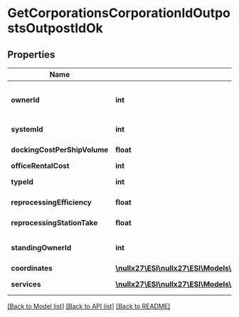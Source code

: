 # GetCorporationsCorporationIdOutpostsOutpostIdOk

## Properties
Name | Type | Description | Notes
------------ | ------------- | ------------- | -------------
**ownerId** | **int** | The entity that owns the station (e.g. the entity whose logo is on the station services bar) | 
**systemId** | **int** | The ID of the solar system the outpost rests in | 
**dockingCostPerShipVolume** | **float** | docking_cost_per_ship_volume number | 
**officeRentalCost** | **int** | office_rental_cost integer | 
**typeId** | **int** | The type ID of the given outpost | 
**reprocessingEfficiency** | **float** | reprocessing_efficiency number | 
**reprocessingStationTake** | **float** | reprocessing_station_take number | 
**standingOwnerId** | **int** | The owner ID that sets the ability for someone to dock based on standings. | 
**coordinates** | [**\nullx27\ESI\nullx27\ESI\Models\GetCorporationsCorporationIdOutpostsOutpostIdCoordinates**](GetCorporationsCorporationIdOutpostsOutpostIdCoordinates.md) |  | 
**services** | [**\nullx27\ESI\nullx27\ESI\Models\GetCorporationsCorporationIdOutpostsOutpostIdService[]**](GetCorporationsCorporationIdOutpostsOutpostIdService.md) | A list of services the given outpost provides | 

[[Back to Model list]](../README.md#documentation-for-models) [[Back to API list]](../README.md#documentation-for-api-endpoints) [[Back to README]](../README.md)


